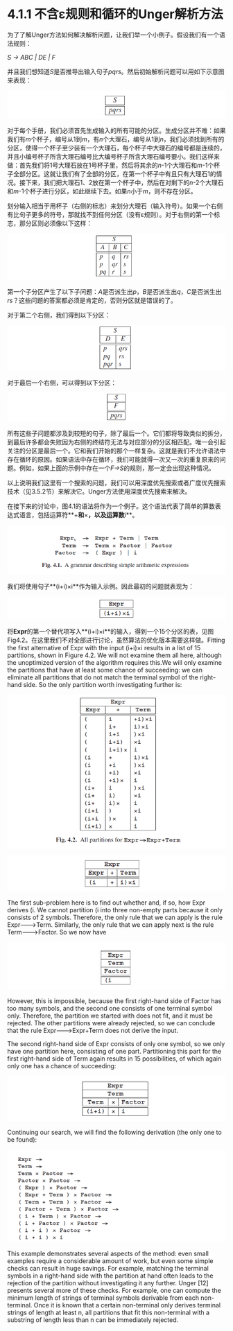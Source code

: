 # 4.1.1 不含ε规则和循环的Unger解析方法

为了了解Unger方法如何解决解析问题，让我们举一个小例子。假设我们有一个语法规则：

*S → ABC | DE | F*

并且我们想知道*S*是否推导出输入句子*pqrs*。然后初始解析问题可以用如下示意图来表现：

![图1](../../img/4.1.1_1.png)

对于每个手册，我们必须首先生成输入的所有可能的分区。生成分区并不难：如果我们有*m*个杯子，编号从1到*m*，有*n*个大理石，编号从1到*n*，我们必须找到所有的分区，使得一个杯子至少装有一个大理石，每个杯子中大理石的编号都是连续的，并且小编号杯子所含大理石编号比大编号杯子所含大理石编号要小。我们这样来做：首先我们将1号大理石放在1号杯子里，然后将其余的*n*-1个大理石和*m*-1个杯子全部分区。这就让我们有了全部的分区，在第一个杯子中有且只有大理石1的情况。接下来，我们把大理石1、2放在第一个杯子中，然后在对剩下的*n*-2个大理石和*m*-1个杯子进行分区，如此继续下去。如果*n*小于*m*，则不存在分区。

划分输入相当于用杯子（右侧的标志）来划分大理石（输入符号）。如果一个右侧有比句子更多的符号，那就找不到任何分区（没有ε规则）。对于右侧的第一个标志，那分区则必须像以下这样：

![图2](../../img/4.1.1_2.png)

第一个子分区产生了以下子问题：*A*是否派生出*p*，*B*是否派生出*q*，*C*是否派生出*rs*？这些问题的答案都必须是肯定的，否则分区就是错误的了。

对于第二个右侧，我们得到以下分区：

![图3](../../img/4.1.1_3.png)

对于最后一个右侧，可以得到以下分区：

![图4](../../img/4.1.1_4.png)

所有这些子问题都涉及到较短的句子，除了最后一个。它们都将导致类似的拆分，到最后许多都会失败因为右侧的终结符无法与对应部分的分区相匹配。唯一会引起关注的分区是最后一个。它和我们开始的那个一样复杂。这就是我们不允许语法中存在循环的原因。如果语法中存在循环，我们可能就得一次又一次的重复原来的问题。例如，如果上面的示例中存在一个*F→S*的规则，那一定会出现这种情况。

以上说明我们这里有一个搜索的问题，我们可以用深度优先搜索或者广度优先搜索技术（见3.5.2节）来解决它。Unger方法使用深度优先搜索来解决。

在接下来的讨论中，图4.1的语法将作为一个例子。这个语法代表了简单的算数表达式语言，包括运算符**+**和**×**，以及运算数**i**。

![图5](../../img/4.1.1_5-Fig.4.1.png)

我们将使用句子**(i+i)×i**作为输入示例。因此最初的问题就表现为：

![图6](../../img/4.1.1_6.png)

将**Expr**的第一个替代项写入**(i+i)×i**的输入，得到一个15个分区的表，见图Fig4.2。在这里我们不对全部进行讨论，虽然算法的优化版本需要这样做。Fitting the first alternative of Expr with the input (i+i)×i results in a list of 15 partitions, shown in Figure 4.2. We will not examine them all here, although the unoptimized version of the algorithm requires this.We will only examine the partitions that have at least some chance of succeeding: we can eliminate all partitions that do not match the terminal symbol of the right-hand side. So the only partition worth investigating further is:

![图7](../../img/4.1.1_7-Fig.4.2.png)

![图8](../../img/4.1.1_8.png)

The first sub-problem here is to find out whether and, if so, how Expr derives (i. We cannot partition (i into three non-empty parts because it only consists of 2 symbols. Therefore, the only rule that we can apply is the rule Expr--->Term. Similarly, the only rule that we can apply next is the rule Term--->Factor. So we now have

![图9](../../img/4.1.1_9.png)

However, this is impossible, because the first right-hand side of Factor has too many symbols, and the second one consists of one terminal symbol only. Therefore, the partition we started with does not fit, and it must be rejected. The other partitions were already rejected, so we can conclude that the rule Expr--->Expr+Term does not derive the input.

The second right-hand side of Expr consists of only one symbol, so we only have one partition here, consisting of one part. Partitioning this part for the first right-hand side of Term again results in 15 possibilities, of which again only one has a chance of succeeding:

![图10](../../img/4.1.1_10.png)

Continuing our search, we will find the following derivation (the only one to be found):

![图11](../../img/4.1.1_11.png)

This example demonstrates several aspects of the method: even small examples require a considerable amount of work, but even some simple checks can result in huge savings. For example, matching the terminal symbols in a right-hand side with the partition at hand often leads to the rejection of the partition without investigating it any further. Unger [12] presents several more of these checks. For example, one can compute the minimum length of strings of terminal symbols derivable from each non-terminal. Once it is known that a certain non-terminal only derives terminal strings of length at least n, all partitions that fit this non-terminal with a substring of length less than n can be immediately rejected.